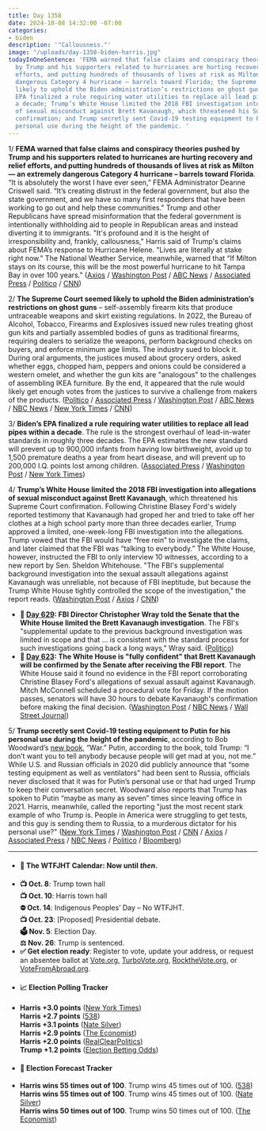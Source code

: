 ```yaml
---
title: Day 1358
date: 2024-10-08 14:32:00 -07:00
categories:
- biden
description: '"Callousness."'
image: "/uploads/day-1358-biden-harris.jpg"
todayInOneSentence: 'FEMA warned that false claims and conspiracy theories pushed
  by Trump and his supporters related to hurricanes are hurting recovery and relief
  efforts, and putting hundreds of thousands of lives at risk as Milton — an extremely
  dangerous Category 4 hurricane – barrels toward Florida; the Supreme Court seemed
  likely to uphold the Biden administration’s restrictions on ghost guns; Biden’s
  EPA finalized a rule requiring water utilities to replace all lead pipes within
  a decade; Trump’s White House limited the 2018 FBI investigation into allegations
  of sexual misconduct against Brett Kavanaugh, which threatened his Supreme Court
  confirmation; and Trump secretly sent Covid-19 testing equipment to Putin for his
  personal use during the height of the pandemic. '
---
```


1/ **FEMA warned that false claims and conspiracy theories pushed by Trump and his supporters related to hurricanes are hurting recovery and relief efforts, and putting hundreds of thousands of lives at risk as Milton — an extremely dangerous Category 4 hurricane – barrels toward Florida**. “It is absolutely the worst I have ever seen,” FEMA Administrator Deanne Criswell said. “It’s creating distrust in the federal government, but also the state government, and we have so many first responders that have been working to go out and help these communities." Trump and other Republicans have spread misinformation that the federal government is intentionally withholding aid to people in Republican areas and instead diverting it to immigrants. "It's profound and it is the height of irresponsibility and, frankly, callousness," Harris said of Trump's claims about FEMA’s response to Hurricane Helene. "Lives are literally at stake right now." The National Weather Service, meanwhile, warned that “If Milton stays on its course, this will be the most powerful hurricane to hit Tampa Bay in over 100 years." ([Axios](https://www.axios.com/2024/10/08/fema-hurricane-milton-helene-disinformation) / [Washington Post](https://www.washingtonpost.com/weather/2024/10/08/hurricane-milton-florida-live-updates/) / [ABC News](https://abcnews.go.com/Politics/harris-after-trumps-false-claims-femas-storm-response/story?id=114591158) / [Associated Press](https://apnews.com/article/hurricane-helene-fema-826effecab238ff0acf0556ad64b0df2) / [Politico](https://www.politico.com/news/2024/10/08/fima-disinformation-hurricane-helene-response-00182841) / [CNN](https://www.cnn.com/2024/10/08/politics/trump-disinformation-2024-analysis/))

2/ **The Supreme Court seemed likely to uphold the Biden administration’s restrictions on ghost guns** – self-assembly firearm kits that produce untraceable weapons and skirt existing regulations. In 2022, the Bureau of Alcohol, Tobacco, Firearms and Explosives issued new rules treating ghost gun kits and partially assembled bodies of guns as traditional firearms, requiring dealers to serialize the weapons, perform background checks on buyers, and enforce minimum age limits. The industry sued to block it. During oral arguments, the justices mused about grocery orders, asked whether eggs, chopped ham, peppers and onions could be considered a western omelet, and whether the gun kits are "analogous" to the challenges of assembling IKEA furniture. By the end, it appeared that the rule would likely get enough votes from the justices to survive a challenge from makers of the products. ([Politico](https://www.politico.com/news/2024/10/08/supreme-court-biden-ghost-gun-ban-00182884) / [Associated Press](https://apnews.com/article/ghost-guns-supreme-court-9c93df5fa88081f7bcef75a7ecfb0239) / [Washington Post](https://www.washingtonpost.com/politics/2024/10/08/supreme-court-ghost-guns-biden-rules/) / [ABC News](https://abcnews.go.com/Politics/ghost-guns-proliferate-justices-weigh-restrictions-teens-criminals/story?id=114519510) / [NBC News](https://www.nbcnews.com/politics/supreme-court/supreme-court-weighs-challenge-biden-ban-untraceable-ghost-gun-kits-rcna174278) / [New York Times](https://www.nytimes.com/2024/10/08/us/ghost-guns-supreme-court.html) / [CNN](https://www.cnn.com/2024/10/08/politics/supreme-court-ghost-guns/index.html))

3/ **Biden’s EPA finalized a rule requiring water utilities to replace all lead pipes within a decade**. The rule is the strongest overhaul of lead-in-water standards in roughly three decades. The EPA estimates the new standard will prevent up to 900,000 infants from having low birthweight, avoid up to 1,500 premature deaths a year from heart disease, and will prevent up to 200,000 I.Q. points lost among children. ([Associated Press](https://apnews.com/article/lead-pipes-epa-flint-biden-wisconsin-4aae63134894762cbe904ee460e62708) / [Washington Post](https://www.washingtonpost.com/climate-solutions/2024/10/08/epa-lead-pipe-removal-rule-drinking-water/) / [New York Times](https://www.nytimes.com/2024/10/08/climate/biden-epa-lead-pipes.html))

4/ **Trump’s White House limited the 2018 FBI investigation into allegations of sexual misconduct against Brett Kavanaugh**, which threatened his Supreme Court confirmation. Following Christine Blasey Ford's widely reported testimony that Kavanaugh had groped her and tried to take off her clothes at a high school party more than three decades earlier, Trump approved a limited, one-week-long FBI investigation into the allegations. Trump vowed that the FBI would have “free rein” to investigate the claims, and later claimed that the FBI was “talking to everybody.” The White House, however, instructed the FBI to only interview 10 witnesses, according to a new report by Sen. Sheldon Whitehouse. "The FBI's supplemental background investigation into the sexual assault allegations against Kavanaugh was unreliable, not because of FBI ineptitude, but because the Trump White House tightly controlled the scope of the investigation," the report reads. ([Washington Post](https://www.washingtonpost.com/politics/2024/10/08/kavanaugh-trump-white-house-fbi-report/) / [Axios](https://www.axios.com/2024/10/08/trump-kavanaugh-fbi-sexual-assault-probe-constrained) / [CNN](https://www.cnn.com/2024/10/08/politics/brett-kavanaugh-fbi-trump-senate-report/index.html))

* **📌 [Day 629](https://whatthefuckjusthappenedtoday.com/2018/10/10/day-629/#fbi-director-christopher-wray-told-t): FBI Director Christopher Wray told the Senate that the White House limited the Brett Kavanaugh investigation**. The FBI's "supplemental update to the previous background investigation was limited in scope and that ... is consistent with the standard process for such investigations going back a long ways," Wray said. ([Politico](https://www.politico.com/story/2018/10/10/kavanaugh-fbi-probe-limit-888667))
* **📌 [Day 623](https://whatthefuckjusthappenedtoday.com/2018/10/04/day-623/#1-the-white-house-is-%E2%80%9Cfully-confiden): The White House is "fully confident" that Brett Kavanaugh will be confirmed by the Senate after receiving the FBI report**. The White House said it found no evidence in the FBI report corroborating Christine Blasey Ford's allegations of sexual assault against Kavanaugh. Mitch McConnell scheduled a procedural vote for Friday. If the motion passes, senators will have 30 hours to debate Kavanaugh's confirmation before making the final decision. ([Washington Post](https://www.washingtonpost.com/news/morning-mix/wp/2018/10/04/in-middle-of-the-night-tweets-white-house-says-it-is-fully-confident-in-kavanaughs-confirmation/) / [NBC News](https://www.nbcnews.com/politics/politics-news/mcconnell-sets-vote-friday-move-kavanaugh-confirmation-forward-n916491) / [Wall Street Journal](https://www.wsj.com/articles/white-house-finds-no-corroboration-of-sexual-misconduct-allegations-against-kavanaugh-in-fbi-report-1538625927))

5/ **Trump secretly sent Covid-19 testing equipment to Putin for his personal use during the height of the pandemic**, according to Bob Woodward’s [new book](https://amzn.to/4eBVmCm), “War.” Putin, according to the book, told Trump: “I don’t want you to tell anybody because people will get mad at you, not me.” While U.S. and Russian officials in 2020 did publicly announce that “some testing equipment as well as ventilators” had been sent to Russia, officials never disclosed that it was for Putin’s personal use or that had urged Trump to keep their conversation secret. Woodward also reports that Trump has spoken to Putin “maybe as many as seven” times since leaving office in 2021. Harris, meanwhile, called the reporting "just the most recent stark example of who Trump is. People in America were struggling to get tests, and this guy is sending them to Russia, to a murderous dictator for his personal use?" ([New York Times](https://www.nytimes.com/2024/10/08/us/politics/trump-putin-woodward-book.html) / [Washington Post](https://www.washingtonpost.com/politics/2024/10/08/bob-woodward-new-book-war-trump-putin-biden/) / [CNN](https://www.cnn.com/2024/10/08/politics/bob-woodward-book-war-joe-biden-putin-netanyahu-trump) / [Axios](https://www.axios.com/2024/10/08/blinken-biden-drop-out-bob-woodward) / [Associated Press](https://apnews.com/article/donald-trump-biden-putin-war-ukraine-russia-zelenskyy-ce9c59f689d3f438264a64b2bfa0aa39) / [NBC News](https://www.nbcnews.com/politics/2024-election/live-blog/trump-harris-election-live-updates-rcna174212) / [Politico](https://www.politico.com/news/2024/10/08/woodward-book-trump-putin-calls-00182840) / [Bloomberg](https://www.bloomberg.com/news/articles/2024-10-08/claim-that-trump-sent-putin-covid-test-devices-draws-harris-criticism))

---

* #### 📅 The WTFJHT Calendar: Now until *then*. 
* **📺 Oct. 8**: Trump town hall \
**📺 Oct. 10**: Harris town hall \
**⛔️ Oct. 14**: Indigenous Peoples’ Day – No WTFJHT. \
**📺 Oct. 23**: [Proposed] Presidential debate. \
**🗳️ Nov. 5**: Election Day. \
**⚖️ Nov. 26**: Trump is sentenced. 
* **✅ Get election ready**: Register to vote, update your address, or request an absentee ballot at [Vote.org](https://www.vote.org/), [TurboVote.org](https://turbovote.org/), [RocktheVote.org](https://www.rockthevote.org/), or [VoteFromAbroad.org](https://www.votefromabroad.org/).
* #### 📈 Election Polling Tracker
* **Harris +3.0 points** ([New York Times](https://www.nytimes.com/interactive/2024/us/elections/polls-president.html)) \
**Harris +2.7 points** ([538](https://projects.fivethirtyeight.com/polls/president-general/2024/national/)) \
**Harris +3.1 points** ([Nate Silver](https://www.natesilver.net/p/nate-silver-2024-president-election-polls-model)) \
**Harris +2.9 points** ([The Economist](https://www.economist.com/interactive/us-2024-election/trump-harris-polls)) \
**Harris +2.0 points** ([RealClearPolitics](https://www.realclearpolling.com/polls/president/general/2024/trump-vs-harris)) \
**Trump +1.2 points** ([Election Betting Odds](https://www.electionbettingodds.com/))
* #### 🔮 Election Forecast Tracker
* **Harris wins 55 times out of 100**. Trump wins 45 times out of 100. ([538](https://projects.fivethirtyeight.com/2024-election-forecast/)) \
**Harris wins 55 times out of 100**. Trump wins 45 times out of 100. ([Nate Silver](https://www.natesilver.net/p/nate-silver-2024-president-election-polls-model)) \
**Harris wins 50 times out of 100**. Trump wins 50 times out of 100. ([The Economist](https://www.economist.com/interactive/us-2024-election/prediction-model/president/))

